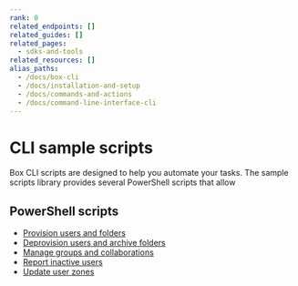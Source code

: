 ```yaml
---
rank: 0
related_endpoints: []
related_guides: []
related_pages:
  - sdks-and-tools
related_resources: []
alias_paths:
  - /docs/box-cli
  - /docs/installation-and-setup
  - /docs/commands-and-actions
  - /docs/command-line-interface-cli
---
```


# CLI sample scripts

Box CLI scripts are designed to help you
automate your tasks. The sample scripts library 
provides several PowerShell scripts that allow 

## PowerShell scripts

* [Provision users and folders][1]
* [Deprovision users and archive folders][2]
* [Manage groups and collaborations][3]
* [Report inactive users][4]
* [Update user zones][5]

[1]: g://cli/quick-start/powershell-script-templates
[2]: g://cli/scripts/deprovision-users
[3]: g://cli/scripts/manage-groups-collaborations
[4]: g://cli/scripts/report-inactive-users
[5]: g://cli/scripts/user-zones-mass-update